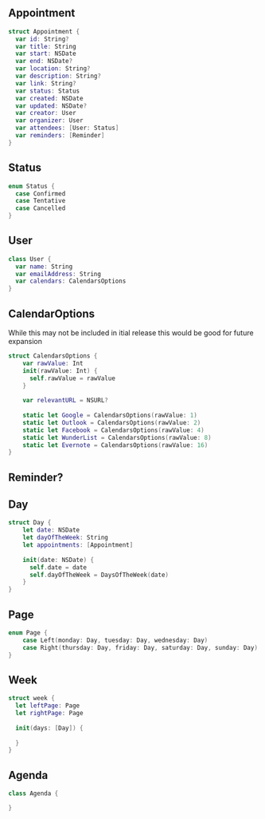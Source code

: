 ## Appointment
```swift
struct Appointment {
  var id: String?
  var title: String
  var start: NSDate
  var end: NSDate?
  var location: String?
  var description: String?
  var link: String?
  var status: Status
  var created: NSDate
  var updated: NSDate?
  var creator: User
  var organizer: User
  var attendees: [User: Status]
  var reminders: [Reminder]
}
```
## Status
```swift
enum Status {
  case Confirmed
  case Tentative
  case Cancelled
}
```

## User
``` swift
class User {
  var name: String
  var emailAddress: String
  var calendars: CalendarsOptions
}
```
## CalendarOptions
While this may not be included in itial release
this would be good for future expansion
```swift
struct CalendarsOptions {
    var rawValue: Int
    init(rawValue: Int) {
      self.rawValue = rawValue
    }
    
    var relevantURL = NSURL?
    
    static let Google = CalendarsOptions(rawValue: 1)
    static let Outlook = CalendarsOptions(rawValue: 2)
    static let Facebook = CalendarsOptions(rawValue: 4)
    static let WunderList = CalendarsOptions(rawValue: 8)
    static let Evernote = CalendarsOptions(rawValue: 16)
}
```
## Reminder?

## Day
```swift
struct Day {
    let date: NSDate
    let dayOfTheWeek: String
    let appointments: [Appointment]
    
    init(date: NSDate) {
      self.date = date
      self.dayOfTheWeek = DaysOfTheWeek(date)
    }
}
```

## Page
```swift
enum Page {
    case Left(monday: Day, tuesday: Day, wednesday: Day)
    case Right(thursday: Day, friday: Day, saturday: Day, sunday: Day)
}
```

## Week
```swift
struct week {
  let leftPage: Page
  let rightPage: Page
  
  init(days: [Day]) {
    
  }
}
```
## Agenda
```swift 
class Agenda {

}
```
